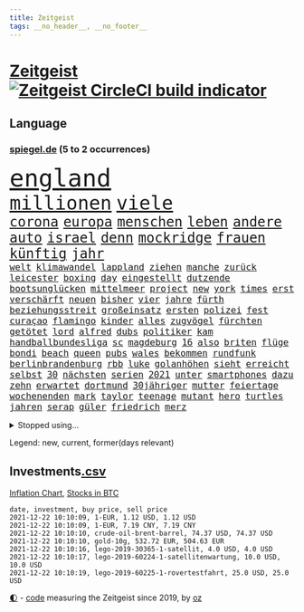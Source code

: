 ```yaml
---
title: Zeitgeist
tags: __no_header__, __no_footer__
---
```


# [Zeitgeist](https://oliz.io/zeitgeist/) [![Zeitgeist CircleCI build indicator](https://circleci.com/gh/ooz/zeitgeist.svg?style=shield)](https://circleci.com/gh/ooz/zeitgeist)

## Language

<h3><a href="https://www.spiegel.de" target="_blank">spiegel.de</a> (5 to 2 occurrences)</h3>
<p style="font-family:monospace">
<span style="font-size:32pt"><a href="news_links.html#england" class="current">england</a></span>
<br>
<span style="font-size:25pt"><a href="news_links.html#millionen" class="current">millionen</a></span>
<span style="font-size:25pt"><a href="news_links.html#viele" class="current">viele</a></span>
<br>
<span style="font-size:18pt"><a href="news_links.html#corona" class="current">corona</a></span>
<span style="font-size:18pt"><a href="news_links.html#europa" class="current">europa</a></span>
<span style="font-size:18pt"><a href="news_links.html#menschen" class="current">menschen</a></span>
<span style="font-size:18pt"><a href="news_links.html#leben" class="current">leben</a></span>
<span style="font-size:18pt"><a href="news_links.html#andere" class="current">andere</a></span>
<span style="font-size:18pt"><a href="news_links.html#auto" class="current">auto</a></span>
<span style="font-size:18pt"><a href="news_links.html#israel" class="current">israel</a></span>
<span style="font-size:18pt"><a href="news_links.html#denn" class="current">denn</a></span>
<span style="font-size:18pt"><a href="news_links.html#mockridge" class="current">mockridge</a></span>
<span style="font-size:18pt"><a href="news_links.html#frauen" class="current">frauen</a></span>
<span style="font-size:18pt"><a href="news_links.html#künftig" class="current">künftig</a></span>
<span style="font-size:18pt"><a href="news_links.html#jahr" class="current">jahr</a></span>
<br>
<span style="font-size:12pt"><a href="news_links.html#welt" class="current">welt</a></span>
<span style="font-size:12pt"><a href="news_links.html#klimawandel" class="current">klimawandel</a></span>
<span style="font-size:12pt"><a href="news_links.html#lappland" class="new">lappland</a></span>
<span style="font-size:12pt"><a href="news_links.html#ziehen" class="current">ziehen</a></span>
<span style="font-size:12pt"><a href="news_links.html#manche" class="current">manche</a></span>
<span style="font-size:12pt"><a href="news_links.html#zurück" class="current">zurück</a></span>
<span style="font-size:12pt"><a href="news_links.html#leicester" class="current">leicester</a></span>
<span style="font-size:12pt"><a href="news_links.html#boxing" class="new">boxing</a></span>
<span style="font-size:12pt"><a href="news_links.html#day" class="current">day</a></span>
<span style="font-size:12pt"><a href="news_links.html#eingestellt" class="current">eingestellt</a></span>
<span style="font-size:12pt"><a href="news_links.html#dutzende" class="current">dutzende</a></span>
<span style="font-size:12pt"><a href="news_links.html#bootsunglücken" class="new">bootsunglücken</a></span>
<span style="font-size:12pt"><a href="news_links.html#mittelmeer" class="current">mittelmeer</a></span>
<span style="font-size:12pt"><a href="news_links.html#project" class="new">project</a></span>
<span style="font-size:12pt"><a href="news_links.html#new" class="current">new</a></span>
<span style="font-size:12pt"><a href="news_links.html#york" class="current">york</a></span>
<span style="font-size:12pt"><a href="news_links.html#times" class="current">times</a></span>
<span style="font-size:12pt"><a href="news_links.html#erst" class="current">erst</a></span>
<span style="font-size:12pt"><a href="news_links.html#verschärft" class="current">verschärft</a></span>
<span style="font-size:12pt"><a href="news_links.html#neuen" class="current">neuen</a></span>
<span style="font-size:12pt"><a href="news_links.html#bisher" class="current">bisher</a></span>
<span style="font-size:12pt"><a href="news_links.html#vier" class="current">vier</a></span>
<span style="font-size:12pt"><a href="news_links.html#jahre" class="current">jahre</a></span>
<span style="font-size:12pt"><a href="news_links.html#fürth" class="current">fürth</a></span>
<span style="font-size:12pt"><a href="news_links.html#beziehungsstreit" class="new">beziehungsstreit</a></span>
<span style="font-size:12pt"><a href="news_links.html#großeinsatz" class="new">großeinsatz</a></span>
<span style="font-size:12pt"><a href="news_links.html#ersten" class="current">ersten</a></span>
<span style="font-size:12pt"><a href="news_links.html#polizei" class="current">polizei</a></span>
<span style="font-size:12pt"><a href="news_links.html#fest" class="current">fest</a></span>
<span style="font-size:12pt"><a href="news_links.html#curaçao" class="new">curaçao</a></span>
<span style="font-size:12pt"><a href="news_links.html#flamingo" class="current">flamingo</a></span>
<span style="font-size:12pt"><a href="news_links.html#kinder" class="current">kinder</a></span>
<span style="font-size:12pt"><a href="news_links.html#alles" class="current">alles</a></span>
<span style="font-size:12pt"><a href="news_links.html#zugvögel" class="new">zugvögel</a></span>
<span style="font-size:12pt"><a href="news_links.html#fürchten" class="current">fürchten</a></span>
<span style="font-size:12pt"><a href="news_links.html#getötet" class="current">getötet</a></span>
<span style="font-size:12pt"><a href="news_links.html#lord" class="new">lord</a></span>
<span style="font-size:12pt"><a href="news_links.html#alfred" class="current">alfred</a></span>
<span style="font-size:12pt"><a href="news_links.html#dubs" class="new">dubs</a></span>
<span style="font-size:12pt"><a href="news_links.html#politiker" class="current">politiker</a></span>
<span style="font-size:12pt"><a href="news_links.html#kam" class="current">kam</a></span>
<span style="font-size:12pt"><a href="news_links.html#handballbundesliga" class="current">handballbundesliga</a></span>
<span style="font-size:12pt"><a href="news_links.html#sc" class="current">sc</a></span>
<span style="font-size:12pt"><a href="news_links.html#magdeburg" class="current">magdeburg</a></span>
<span style="font-size:12pt"><a href="news_links.html#16" class="current">16</a></span>
<span style="font-size:12pt"><a href="news_links.html#also" class="current">also</a></span>
<span style="font-size:12pt"><a href="news_links.html#briten" class="current">briten</a></span>
<span style="font-size:12pt"><a href="news_links.html#flüge" class="current">flüge</a></span>
<span style="font-size:12pt"><a href="news_links.html#bondi" class="new">bondi</a></span>
<span style="font-size:12pt"><a href="news_links.html#beach" class="new">beach</a></span>
<span style="font-size:12pt"><a href="news_links.html#queen" class="current">queen</a></span>
<span style="font-size:12pt"><a href="news_links.html#pubs" class="current">pubs</a></span>
<span style="font-size:12pt"><a href="news_links.html#wales" class="current">wales</a></span>
<span style="font-size:12pt"><a href="news_links.html#bekommen" class="current">bekommen</a></span>
<span style="font-size:12pt"><a href="news_links.html#rundfunk" class="current">rundfunk</a></span>
<span style="font-size:12pt"><a href="news_links.html#berlinbrandenburg" class="current">berlinbrandenburg</a></span>
<span style="font-size:12pt"><a href="news_links.html#rbb" class="new">rbb</a></span>
<span style="font-size:12pt"><a href="news_links.html#luke" class="current">luke</a></span>
<span style="font-size:12pt"><a href="news_links.html#golanhöhen" class="new">golanhöhen</a></span>
<span style="font-size:12pt"><a href="news_links.html#sieht" class="current">sieht</a></span>
<span style="font-size:12pt"><a href="news_links.html#erreicht" class="current">erreicht</a></span>
<span style="font-size:12pt"><a href="news_links.html#selbst" class="current">selbst</a></span>
<span style="font-size:12pt"><a href="news_links.html#30" class="current">30</a></span>
<span style="font-size:12pt"><a href="news_links.html#nächsten" class="current">nächsten</a></span>
<span style="font-size:12pt"><a href="news_links.html#serien" class="current">serien</a></span>
<span style="font-size:12pt"><a href="news_links.html#2021" class="current">2021</a></span>
<span style="font-size:12pt"><a href="news_links.html#unter" class="current">unter</a></span>
<span style="font-size:12pt"><a href="news_links.html#smartphones" class="current">smartphones</a></span>
<span style="font-size:12pt"><a href="news_links.html#dazu" class="current">dazu</a></span>
<span style="font-size:12pt"><a href="news_links.html#zehn" class="current">zehn</a></span>
<span style="font-size:12pt"><a href="news_links.html#erwartet" class="current">erwartet</a></span>
<span style="font-size:12pt"><a href="news_links.html#dortmund" class="current">dortmund</a></span>
<span style="font-size:12pt"><a href="news_links.html#30jähriger" class="new">30jähriger</a></span>
<span style="font-size:12pt"><a href="news_links.html#mutter" class="current">mutter</a></span>
<span style="font-size:12pt"><a href="news_links.html#feiertage" class="current">feiertage</a></span>
<span style="font-size:12pt"><a href="news_links.html#wochenenden" class="new">wochenenden</a></span>
<span style="font-size:12pt"><a href="news_links.html#mark" class="current">mark</a></span>
<span style="font-size:12pt"><a href="news_links.html#taylor" class="current">taylor</a></span>
<span style="font-size:12pt"><a href="news_links.html#teenage" class="new">teenage</a></span>
<span style="font-size:12pt"><a href="news_links.html#mutant" class="new">mutant</a></span>
<span style="font-size:12pt"><a href="news_links.html#hero" class="current">hero</a></span>
<span style="font-size:12pt"><a href="news_links.html#turtles" class="new">turtles</a></span>
<span style="font-size:12pt"><a href="news_links.html#jahren" class="current">jahren</a></span>
<span style="font-size:12pt"><a href="news_links.html#serap" class="current">serap</a></span>
<span style="font-size:12pt"><a href="news_links.html#güler" class="current">güler</a></span>
<span style="font-size:12pt"><a href="news_links.html#friedrich" class="current">friedrich</a></span>
<span style="font-size:12pt"><a href="news_links.html#merz" class="current">merz</a></span>
</p>
<details>
<summary>Stopped using...</summary>
<p class="former" style="font-size:12pt">
gegenseitig(431) kapitän(431) vollständig(431) angeordnet(430) schwedische(430) anerkennung(429) intensivbetten(429) londoner(429) löhne(429) sachsenanhalt(429) verstehen(429) welchem(429) arbeiter(428) ecuador(428) einzelnen(428) ford(428) geduld(428) gleichberechtigung(428) müsse(428) nationen(428) quarantäne(428) sibirien(428) sperre(428) untersuchungshaft(428) vereinten(428) verwendet(428) wald(428) zeuge(428) alex(427) aussicht(427) bewährung(427) bildung(427) main(427) namens(427) reiche(427) revolution(427) seehofer(427) tests(427) unerwartet(427) verluste(427) wütet(427) äußerst(427) benzin(426) breit(426) erneute(426) figur(426) führerschein(426) ifoindex(426) langsam(426) leitung(426) maske(426) metern(426) rostock(426) unruhen(426) verdachts(426) verlängern(426) wehrt(426) amerikanische(425) beschreibt(425) gereist(425) impfbereitschaft(425) jünger(425) michelle(425) radfahrer(425) steuert(425) verzweifelt(425) 33(424) aufgefallen(424) besseren(424) engagement(424) hintergrund(424) infrage(424) priester(424) trainieren(424) umdenken(424) befindet(423) diskriminiert(423) france(423) frieden(423) gründer(423) neueste(423) paare(423) attentat(422) auskommen(422) behinderung(422) entdeckung(422) innenministerium(422) miteinander(422) philippinen(422) sprengstoff(422) standort(422) terrormiliz(422) vermutet(422) you(422) zweitligist(422) atlantik(421) attackieren(421) brutale(421) endgültig(421) ermöglicht(421) erstaunlich(421) filialen(421) früherer(421) hungerstreik(421) islamistischen(421) kultur(421) lakers(421) meint(421) menschenleben(421) optimistisch(421) regierungspartei(421) spektakulär(421) studieren(421) tötung(421) umstrittener(421) verlust(421) zwillinge(421) amerika(420) berg(420) gefährlicher(420) gekostet(420) kranke(420) löste(420) schlechter(420) verbot(420) ärgert(420) 29(419) demonstrationen(419) erlitt(419) gast(419) gelegt(419) herrschen(419) künstlerin(419) richtige(419) skepsis(419) spdgesundheitsexperte(419) videobotschaft(419) zverev(419) ärzten(419) abgesetzt(418) gewaltsam(418) mütter(418) rock(418) schmerzen(418) steigender(418) torhüter(418) treten(418) ausreichend(417) braunschweig(417) eingesetzt(417) meist(417) online(417) organisationen(417) regensburg(417) sinnvoll(417) blockade(416) hölle(416) kämpfe(416) beteiligung(415) coronabeschränkungen(415) kryptowährung(415) schlagzeilen(415) schwanger(415) shutdown(415) stammt(415) tatverdächtigen(415) 81(414) forderte(414) islamischen(414) taugt(414) alice(413) crew(413) gebrochen(413) griechische(413) salzburg(413) störung(413) 2011(412) euparlament(412) offenen(412) stadion(412) dir(411) kindes(411) philipp(411) qualifikation(411) triumph(411) islamisten(410) stiegen(410) unzählige(410) zuschauern(410) 23(409) schwachen(409) beiträge(408) can(408) coronaschutz(408) hob(408) krawallen(408) migration(408) voraussetzungen(408) wirtschaftswachstum(408) manipulierte(407) niedrigere(407) beschuldigten(406) einnahmen(406) unterschied(405) platzverweis(404) spektakuläre(404) sichert(403) ausrüstung(402) verfassungswidrig(402) beauftragt(401) juristen(401) meines(401) änderungen(401) chats(400) eigenem(400) nationalen(400) tennisprofi(400) verheerend(400) astronauten(399) familienberater(399) glaubwürdigkeit(399) mobile(399) papier(399) umfragewerte(399) verhandeln(399) angehörigen(398) favorit(398) verfassungsgericht(398) vermissen(398) älter(398) nennen(397) ute(397) feuert(395) jacob(395) justin(395) landet(395) angezeigt(394) bangen(394) folter(394) gefühl(394) startete(394) fließen(392) holte(392) justizminister(392) stahl(392) bier(391) herausfinden(391) klimaziele(391) abermals(390) vermissten(390) zuspruch(390) geht's(388) reus(388) sprung(388) niedrig(387) rutschte(387) benötigen(386) gesetzliche(386) kanaren(386) jurist(385) lebensgefährlich(385) 47(384) app(384) skizziert(384) unmittelbar(383) staatlichen(382) vorherrschaft(382) gerieten(381) mutation(381) empfangen(380) kanadas(380) verpflichten(380) weidel(380) 6000(379) annäherung(379) verlegen(379) beendete(378) voraussichtlich(377) vergehen(376) sophie(375) ausgaben(373) betrieben(373) stellenabbau(373) coronajahr(372) versicherer(370) höcke(369) renommierten(369) strukturen(369) empfinden(368) superwahljahr(367) clooney(361) theoretisch(361) janet(358) yellen(358) titelkampf(356) stabil(355) zusätzliche(355) rückte(354) berührt(353) badenwürttembergischen(350) befunden(350) lidl(350) berühmtes(347) coronawochenüberblick(343) bundestagsabgeordnete(342) ereignet(341) kopfverletzungen(341) curevac(340) freigelassen(335) abgrund(332) entgehen(329) impft(327) 95(323) tübinger(322) hergestellt(319) langjährige(318) zustimmen(316) amazons(309) wucht(309) klappen(305) viral(303) lenkt(302) behindern(301) el(301) rüdiger(300) extremwetter(297) grab(293) heutige(293) ausländer(290) hubert(290) 20jährige(288) beunruhigt(288) j(288) vereint(287) verlusten(287) impfschutz(286) schätzungen(286) magische(282) notstand(281) unzureichend(280) urteile(279) 4000(278) freigabe(278) objekte(278) palästinensern(278) todesursache(277) missbrauchsvorwürfen(276) begleitete(269) bestsellerautor(267) abgewehrt(266) fußballerinnen(265) nationaler(265) stadien(262) lahm(260) lacht(259) tvinterview(259) maskendeals(258) provider(258) athen(257) erteilte(254) zugspitze(253) erlaubnis(250) bosch(247) charité(247) 2001(245) bedankte(240) fonds(239) gelitten(239) airline(236) landesverband(235) gerungen(233) financial(232) lebensgefährliche(229) charles(226) statistik(224) linda(221) klimaaktivisten(220) niemandem(220) bka(217) afghanischen(215) 2045(213) entschädigungen(211) holz(210) anfangs(207) ausgewählt(207) moldau(207) cotrainer(206) jahrelanger(206) jugendärzte(205) schnellstmöglich(205) großkonzerne(204) vorreiter(202) 32jähriger(201) zurückzukehren(201) set(199) plastik(198) historikerin(197) kreise(196) dorthin(194) gekentert(191) bezeichnen(190) fünften(190) karim(189) lernrückstände(189) pop(189) tennisstar(189) fed(188) 47jähriger(186) ausbildung(186) misstrauen(185) angeschlagene(182) benzinpreise(182) westjordanland(182) monaco(181) finger(180) zuwanderung(179) lokal(178) müll(178) klaut(176) knochen(176) vereinbaren(176) unterstützern(175) fachkräftemangel(174) nashville(174) sechzigerjahre(174) tragweite(174) banden(173) stehe(173) hunderttausenden(171) jon(171) alzheimer(170) anführer(170) regenfälle(170) ähnliches(170) südchinesisches(169) ölpreis(168) europameister(167) indigene(167) wenigsten(166) finde(165) notwendig(165) schäumt(165) verdi(164) befassen(163) entsorgt(163) parteispitze(162) ausschnitte(161) amthor(160) djoković(160) rechtswidrig(160) spezialeinheit(160) staatschefs(159) 1962(158) azubis(158) coronafall(158) diwchef(158) gerüchten(158) beteuert(157) ewigkeit(157) farmer(156) partnerschaft(155) chemnitz(154) mögen(154) spitzenkandidat(154) spitzenpolitiker(154) uganda(154) zuschauerinnen(153) vormundschaft(152) schrumpft(151) sprunghaft(151) kolumnistin(150) tugenden(149) verteidigungsminister(147) erhebung(145) aufzubauen(144) drogenbanden(144) umweltverbände(144) beschuldigen(143) dschihad(143) übersee(143) anmelden(142) glückliche(142) spielerin(142) kreißsaal(140) fläche(139) terrorgruppe(139) tusk(138) charlottesville(137) attackierte(136) evakuierungen(136) aufruhr(135) selfie(135) bedankt(134) technischen(134) karrierecoach(133) voelchert(133) bakterien(132) zähne(132) fluten(131) kyrgios(130) halbleiter(129) korruptionsermittlungen(129) litt(129) ostseepipeline(129) archäologen(128) aufenthalt(128) kollision(128) lebron(127) zehnte(127) milliardengeschäft(125) wiederaufbau(125) y(124) kenne(123) slam(123) schießerei(122) deutschsprachigen(121) entthront(121) labore(121) räder(121) ted(120) usnotenbank(120) 2004(119) entlastung(119) krisenmanagement(119) erzeugen(118) hörte(117) staatsmedien(117) stellvertreter(117) rückendeckung(116) vorfahrt(116) nachträglich(115) philippinische(115) äußerung(115) crews(114) geschwommen(114) kristina(114) manhattan(114) bereitete(113) grand(113) amal(112) deckte(112) epidemische(112) ertranken(112) mordermittlungen(111) tarifstreit(110) dirk(109) hallo(109) jahrzehnt(109) fiskus(108) funktionen(108) genervt(108) magdalena(108) privilegien(108) weggefährten(108) beobachter(107) lauf(107) zurückziehen(107) gegensteuern(106) stralsund(106) 90/die(105) materialengpässen(105) fatale(104) stehlen(104) rast(103) stipendium(103) stone(101) kommunisten(100) plante(100) energiepreise(99) krankenschwester(99) resistenter(99) jahn(98) landsleuten(98) skelette(98) favoritin(97) mythen(97) kohleausstieg(96) gebrannt(95) aufgegriffen(94) kanadische(94) spektakulärer(94) tarantino(94) messungen(93) somalia(93) abholzung(92) auffrischungsimpfung(92) bedanken(92) erkannt(92) hingerichtet(92) sandberg(92) tränengas(92) gewerkschaften(91) kabuler(91) tennessee(91) unterschiedlicher(91) verknüpft(91) prämie(90) arbeitsmigranten(89) eindeutig(89) gräben(89) marianne(89) zuständen(89) gegentreffer(88) harris(88) impfdurchbruch(88) kamala(88) musikerinnen(88) sozial(88) stewart(88) vielmehr(88) wright(88) zuschuss(88) 22jährige(87) alonso(87) ausreisen(87) bauten(87) besiegelte(87) exfreundin(87) fernando(87) kennenlernte(87) lichter(87) lutz(87) notenbankchef(87) olympique(87) rettungsflieger(87) schau(87) bayerischer(86) erneuerbarer(86) heavymetalband(86) pannenserie(86) südchinesischen(86) demokratin(85) filip(85) kostić(85) kurios(85) offizier(85) opportunisten(85) staatsanwalt(85) francisco(84) gelobt(84) katastrophalen(84) posierte(84) teroddes(84) verbliebenen(84) vergnügen(84) abschwächung(83) gesundheitsämter(83) hofften(83) sabitzer(83) umgangs(83) virginia(83) vollstreckt(83) vorgeladen(83) allergie(82) freigeben(82) rockergruppe(82) schädliche(82) umkrempeln(82) weltberühmt(82) üppiges(82) 52jährigen(81) geschäftsrisiko(81) klingel(81) rosenheim(81) werten(81) ausschreibung(80) erhielten(80) infektionsschutzgesetzes(80) semester(80) verfrühstückt(80) überdeckt(80) enteignungen(79) rotgrüne(79) aids(78) aufgehängt(78) fock(78) gesteuert(78) gorch(78) gordon(78) lka(78) lyon(78) usraumfahrtbehörde(78) beigetragen(77) cyberangriffe(77) faktencheck(77) müde(77) sämtliche(77) wiesen(77) wirt(77) gesetzentwurf(76) habt(76) messe(76) startplatz(76) vermittelte(76) flickenteppich(75) kaufmann(75) markiert(75) salvador(75) schmerzt(75) fernzüge(74) fracht(74) geladen(74) lebensmittelfirmen(74) mäzen(74) paketbomben(74) schwedens(74) üppig(74) abordnung(73) bruchlandung(73) csuvorsitzenden(73) ehepaars(73) knapper(73) deckeln(72) irrtümer(72) klartext(72) verstärkte(72) drucker(71) fälschung(70) gedachten(70) günes(70) kostic(70) orbit(70) pausieren(70) straft(70) tabellenspitze(70) befragen(69) daniil(69) flüchtlingscamps(69) gemobbt(69) medwedew(69) ubootdeal(69) zuschlagen(69) übertragung(69) barça(68) jackpot(68) kulturpolitik(68) landtagswahl(68) mordverdacht(68) märkte(68) stagnieren(68) unionsanhänger(68) auftritten(67) beeinflusst(67) begünstigt(67) elch(67) euparlamentarier(67) geliebten(67) rothko(67) schäfer(67) strategischen(67) feministin(66) heikle(66) hinunter(66) oppositionsparteien(66) tiefer(66) ungebrochene(66) zündeten(66) geplatztem(65) isanhängerin(65) kleinere(65) schneidet(65) abgeschaltet(64) bahnmitarbeiter(64) gepäck(64) heizungen(64) komfortabler(64) radsportstar(64) schnaps(64) verteuerten(64) vortrag(64) finanzministerin(63) freistoßtor(63) gestiegener(63) ungeimpfter(63) antwortet(62) brockmann(62) höhle(62) nö(62) unauffällig(62) aussichten(61) belangt(61) fußballbund(61) großprojekt(61) traurigkeit(61) urheber(61) usjustiz(61) europatour(60) exkanzlers(60) feuers(60) gelebt(60) kiloweise(60) kindesmissbrauchs(60) rückschlägen(60) streitthema(60) allermeisten(59) psychologie(59) spürbare(59) zugehen(59) zusammenstößen(59) fahrgäste(58) ganzer(58) gratuliert(58) beurteilt(57) gaspreis(57) getötete(57) laughing(57) weingenuss(57) witze(57) 35000(56) alarmieren(56) erwärmung(56) grenzschützer(56) reindl(56) teures(56) allheilmittel(55) fahrgast(55) krankenkassen(55) schalteten(55) theologe(55) todesfolge(55) zahnarzt(55) 3ddruck(54) gedrängt(54) natalie(54) price(54) rennens(54) hey(53) kyle(53) oberösterreich(53) verdichef(53) zersetzen(53) freundlich(52) ranghoher(52) volksfesten(52) definiert(51) ellisbextor(51) 135(50) immobilienkonzernen(50) spürbar(50) taiwans(50) weizen(50) detonation(49) entzweit(49) frances(49) osteuropa(49) regierungskrise(49) tatverdächtiger(49) atp(48) bewerten(48) entwicklungskosten(48) erforschen(48) filmbranche(48) hinweisgeber(48) kompromissbereit(48) männlich(48) vereinbart(48) verfällt(48) verschlechtern(48) angehoben(47) bieber(47) minderheitsregierung(47) naturschützer(47) raumsonde(47) rückweg(47) spe(47) awoniyi(46) bernard(46) bewachen(46) damaliger(46) hartmut(46) intern(46) lindern(46) misshandlungen(46) nirgends(46) segelschulschiff(46) sockel(46) taiwo(46) weitesten(46) buchungszahlen(45) erzeugerpreise(45) gravierend(45) hiv(45) importieren(45) zugefügt(45) ransomware(44) 59jähriger(43) hinrichtung(43) lädt(43) mies(43) rotterdam(43) arbeitsrechtlerin(42) eon(42) lindenstraße(42) rugby(42) sauer(42) unheilbar(42) weiterentwicklung(42) benutzt(41) bundeswirtschaftsminister(41) charlène(41) diktators(41) doppel(41) fürstin(41) koalitionäre(41) regierungspartner(41) verzückt(41) zukunftsvision(41) asteroiden(40) dritter(40) drogenpolitik(40) irrfahrt(40) scherz(40) abgehoben(39) abschiedstour(39) anfangen(39) cduspitze(39) nochkanzlerin(39) steine(39) zutaten(39) klimaexperten(38) landesärztekammer(38) strafvollzug(38) trainerteam(38) ubs(38) ölkrise(38) anreisen(37) chefredakteur(37) freundlichen(37) legalisiert(37) wasseroberfläche(37) fidel(36) gewalttätigen(36) rüttelt(36) schädigen(36) springerchef(36) unzulässig(36) votierten(36) watford(36) überrollt(36) benzema(35) besorgen(35) brandenburgs(35) ecuadors(35) feiertag(35) masked(35) methode(35) schlagartig(35) singer(35) verschwundenen(35) bukele(34) medizinische(34) nayib(34) sexvideoaffäre(34) vaterland(34) widersprach(34) dieselbe(33) landeschef(33) rechtspopulisten(33) videokonferenz(33) caracas(32) krönt(32) nackten(32) telefonierte(32) ausgeben(31) duft(31) euland(31) freiburger(31) russisches(31) achterbahn(30) außenpolitische(30) eröffnete(30) feministinnen(30) geldsegen(30) haufen(30) montagmorgen(30) pflegerin(30) skeptischer(30) euvergleich(29) pazifikküste(29) radikalislamische(29) wille(29) ablenken(28) championsleaguesaison(28) houston(28) irakische(28) regierungswechsel(28) zertifizierung(28) alec(27) baldwin(27) hamdok(27) kamerafrau(27) tödlichem(27) wehmut(27) abfeuerte(26) finanzen(26) halyna(26) hutchins(26) rust(26) gegentore(25) genügte(25) gesundheitssystem(25) motors(25) sono(25) superreichen(25) weiterspielen(25) gesundheitszustand(24) symbolfigur(24) ausverkauft(23) genetische(23) randalierer(23) überfälle(23) professor(22) fasziniert(21) finals(21) geringen(21) hausärzte(21) irgendwas(21) lebendig(21) nervös(21) tennisspielerin(21) verbirgt(21) zeichner(21) aufgehalten(20) erpresser(20) filmt(20) französin(20) netflixserie(20) stipendien(20) woanders(20) asteroidenmond(19) impfstoffs(19) kollisionskurs(19) abtrünnigen(18) andersson(18) championsleaguepartie(18) durchschnittliche(18) klimagipfels(18) legalen(18) maya(18) nachhaltigkeit(18) wach(18) zhan(18) zhang(18) begibt(17) fünfzigerjahren(17) versicherung(17) angespannten(16) buhlen(16) bundesarbeitsministerium(16) coronachaos(16) ernte(16) gletschern(16) gunnar(16) kriminalität(16) organisierte(16) paraguay(16) solskjær(16) sportlichen(16) tories(16) usrepublikaner(16) verkündeten(16) afdstimmen(15) akw(15) angstgegner(15) betitelt(15) flüchtlingspolitik(15) löfven(15) rudolf(15) xavi(15) überraschenden(15) annamaria(14) ferchichi(14) jagte(14) mexikanischen(14) schwarzmarkt(14) verhandlungsrunde(14) zukünftigen(14) billionenschweres(13) coronaberichterstattung(13) cricket(13) für(13) gemälde(13) nflprofi(13) regenwaldes(13) sammlung(13) verlagert(13) billionenpaket(12) deckelung(12) falk(12) interessengruppen(12) kenosha(12) schlimmen(12) tröstet(12) völker(12) wahnsinnig(12) auseinandersetzungen(11) belavia(11) präsent(11) regierungen(11) verbraucherzentralen(11) verteuerung(11)
</p>
</details>
<p>Legend: <span class="new">new</span>, <span class="current">current</span>, <span class="former">former(days relevant)</span></p>

## Investments[.csv](investments.csv)

[Inflation Chart](https://inflationchart.com),
[Stocks in BTC](https://stonksinbtc.xyz/)

```
date, investment, buy price, sell price
2021-12-22 10:10:09, 1-EUR, 1.12 USD, 1.12 USD
2021-12-22 10:10:09, 1-EUR, 7.19 CNY, 7.19 CNY
2021-12-22 10:10:10, crude-oil-brent-barrel, 74.37 USD, 74.37 USD
2021-12-22 10:10:10, gold-10g, 532.72 EUR, 504.63 EUR
2021-12-22 10:10:16, lego-2019-30365-1-satellit, 4.0 USD, 4.0 USD
2021-12-22 10:10:17, lego-2019-60224-1-satellitenwartung, 10.0 USD, 10.0 USD
2021-12-22 10:10:19, lego-2019-60225-1-rovertestfahrt, 25.0 USD, 25.0 USD
```

<footer>
<a href="javascript:toggleTheme()" class="nav">🌓</a>
- <a href="https://github.com/ooz/zeitgeist">code</a> measuring the Zeitgeist since 2019, by <a href="https://oliz.io">oz</a>
</footer>
